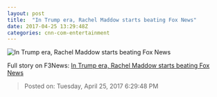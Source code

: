 ```yaml
---
layout: post
title:  "In Trump era, Rachel Maddow starts beating Fox News"
date: 2017-04-25 13:29:48Z
categories: cnn-com-entertainment
---
```


![In Trump era, Rachel Maddow starts beating Fox News](http://i2.cdn.turner.com/money/dam/assets/170424141730-tucker-carlson-rachel-maddow-780x439.jpg)




Full story on F3News: [In Trump era, Rachel Maddow starts beating Fox News](http://www.f3nws.com/n/WHUVdH)

> Posted on: Tuesday, April 25, 2017 6:29:48 PM
